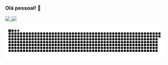 ### Olá pessoal! 👋

<div>

 <a href="https://github.com/borgesw4">

<img height="150em" src="https://github-readme-stats.vercel.app/api?username=borgesw4&show_icons=true&theme=radical&include_all_commits=true&count_private=true"/>

<img height="150em" src="https://github-readme-stats.vercel.app/api/top-langs/?username=borgesw4&layout=compact&langs_count=7&theme=radical"/>

</a>

</div>

![Snake animation](https://github.com/borgesw4/borgesw4/blob/output/github-contribution-grid-snake.svg)
